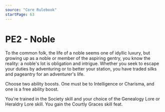 ```yaml
---
source: "Core Rulebook"
startPage: 63
---
```

# PE2 - Noble
To the common folk, the life of a noble seems one of idyllic luxury, but growing up as a noble or member of the aspiring gentry, you know the reality: a noble's lot is obligation and intrigue. Whether you seek to escape your duties by adventuring or to better your station, you have traded silks and pageantry for an adventurer's life.

Choose two ability boosts. One must be to Intelligence or Charisma, and one is a free ability boost.

You're trained in the Society skill and your choice of the Genealogy Lore or Heraldry Lore skill. You gain the Courtly Graces skill feat.